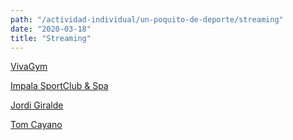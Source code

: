 ```yaml
---
path: "/actividad-individual/un-poquito-de-deporte/streaming"
date: "2020-03-18"
title: "Streaming"
---
```


[VivaGym ](streaming/vivagym)

[Impala SportClub & Spa](streaming/impala-sportclub-spa)

[Jordi Giralde](streaming/jordi-giralde)

[Tom Cayano](streaming/tom-cayano)

